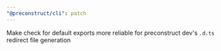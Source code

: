 ```yaml
---
"@preconstruct/cli": patch
---
```


Make check for default exports more reliable for preconstruct dev's `.d.ts` redirect file generation
